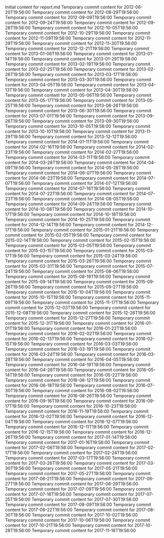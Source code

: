 Initial content for report.md
Temporary commit content for 2012-06-20T19:56:00
Temporary commit content for 2012-08-29T19:56:00
Temporary commit content for 2012-09-09T19:56:00
Temporary commit content for 2012-09-24T19:56:00
Temporary commit content for 2012-09-28T19:56:00
Temporary commit content for 2012-10-05T19:56:00
Temporary commit content for 2012-10-29T19:56:00
Temporary commit content for 2012-11-09T19:56:00
Temporary commit content for 2012-11-29T19:56:00
Temporary commit content for 2012-11-30T19:56:00
Temporary commit content for 2012-12-21T19:56:00
Temporary commit content for 2013-01-06T19:56:00
Temporary commit content for 2013-01-14T19:56:00
Temporary commit content for 2013-01-29T19:56:00
Temporary commit content for 2013-02-19T19:56:00
Temporary commit content for 2013-02-25T19:56:00
Temporary commit content for 2013-02-26T19:56:00
Temporary commit content for 2013-03-17T19:56:00
Temporary commit content for 2013-03-30T19:56:00
Temporary commit content for 2013-04-05T19:56:00
Temporary commit content for 2013-04-13T19:56:00
Temporary commit content for 2013-04-30T19:56:00
Temporary commit content for 2013-05-06T19:56:00
Temporary commit content for 2013-05-17T19:56:00
Temporary commit content for 2013-05-25T19:56:00
Temporary commit content for 2013-06-26T19:56:00
Temporary commit content for 2013-06-30T19:56:00
Temporary commit content for 2013-07-01T19:56:00
Temporary commit content for 2013-09-26T19:56:00
Temporary commit content for 2013-09-30T19:56:00
Temporary commit content for 2013-10-05T19:56:00
Temporary commit content for 2013-10-10T19:56:00
Temporary commit content for 2013-11-29T19:56:00
Temporary commit content for 2013-12-12T19:56:00
Temporary commit content for 2014-01-11T19:56:00
Temporary commit content for 2014-02-16T19:56:00
Temporary commit content for 2014-02-23T19:56:00
Temporary commit content for 2014-02-27T19:56:00
Temporary commit content for 2014-03-11T19:56:00
Temporary commit content for 2014-03-28T19:56:00
Temporary commit content for 2014-04-09T19:56:00
Temporary commit content for 2014-05-28T19:56:00
Temporary commit content for 2014-06-07T19:56:00
Temporary commit content for 2014-06-23T19:56:00
Temporary commit content for 2014-07-07T19:56:00
Temporary commit content for 2014-07-12T19:56:00
Temporary commit content for 2014-07-16T19:56:00
Temporary commit content for 2014-07-22T19:56:00
Temporary commit content for 2014-07-23T19:56:00
Temporary commit content for 2014-08-05T19:56:00
Temporary commit content for 2014-09-24T19:56:00
Temporary commit content for 2014-10-08T19:56:00
Temporary commit content for 2014-10-17T19:56:00
Temporary commit content for 2014-10-18T19:56:00
Temporary commit content for 2014-10-25T19:56:00
Temporary commit content for 2014-12-14T19:56:00
Temporary commit content for 2014-12-17T19:56:00
Temporary commit content for 2015-01-21T19:56:00
Temporary commit content for 2015-02-05T19:56:00
Temporary commit content for 2015-02-14T19:56:00
Temporary commit content for 2015-02-15T19:56:00
Temporary commit content for 2015-03-05T19:56:00
Temporary commit content for 2015-03-15T19:56:00
Temporary commit content for 2015-03-17T19:56:00
Temporary commit content for 2015-03-24T19:56:00
Temporary commit content for 2015-03-26T19:56:00
Temporary commit content for 2015-03-31T19:56:00
Temporary commit content for 2015-07-24T19:56:00
Temporary commit content for 2015-08-06T19:56:00
Temporary commit content for 2015-08-19T19:56:00
Temporary commit content for 2015-09-14T19:56:00
Temporary commit content for 2015-09-26T19:56:00
Temporary commit content for 2015-09-27T19:56:00
Temporary commit content for 2015-10-04T19:56:00
Temporary commit content for 2015-10-15T19:56:00
Temporary commit content for 2015-11-09T19:56:00
Temporary commit content for 2015-11-17T19:56:00
Temporary commit content for 2015-12-03T19:56:00
Temporary commit content for 2015-12-08T19:56:00
Temporary commit content for 2015-12-26T19:56:00
Temporary commit content for 2015-12-27T19:56:00
Temporary commit content for 2015-12-31T19:56:00
Temporary commit content for 2016-01-01T19:56:00
Temporary commit content for 2016-01-22T19:56:00
Temporary commit content for 2016-02-02T19:56:00
Temporary commit content for 2016-02-13T19:56:00
Temporary commit content for 2016-02-15T19:56:00
Temporary commit content for 2016-03-03T19:56:00
Temporary commit content for 2016-03-19T19:56:00
Temporary commit content for 2016-03-24T19:56:00
Temporary commit content for 2016-03-28T19:56:00
Temporary commit content for 2016-04-05T19:56:00
Temporary commit content for 2016-04-19T19:56:00
Temporary commit content for 2016-04-28T19:56:00
Temporary commit content for 2016-05-14T19:56:00
Temporary commit content for 2016-05-22T19:56:00
Temporary commit content for 2016-06-12T19:56:00
Temporary commit content for 2016-06-18T19:56:00
Temporary commit content for 2016-07-30T19:56:00
Temporary commit content for 2016-08-02T19:56:00
Temporary commit content for 2016-08-26T19:56:00
Temporary commit content for 2016-09-16T19:56:00
Temporary commit content for 2016-09-17T19:56:00
Temporary commit content for 2016-10-23T19:56:00
Temporary commit content for 2016-11-19T19:56:00
Temporary commit content for 2016-12-02T19:56:00
Temporary commit content for 2016-12-04T19:56:00
Temporary commit content for 2016-12-07T19:56:00
Temporary commit content for 2016-12-11T19:56:00
Temporary commit content for 2016-12-15T19:56:00
Temporary commit content for 2016-12-26T19:56:00
Temporary commit content for 2017-01-14T19:56:00
Temporary commit content for 2017-01-16T19:56:00
Temporary commit content for 2017-02-06T19:56:00
Temporary commit content for 2017-02-17T19:56:00
Temporary commit content for 2017-02-24T19:56:00
Temporary commit content for 2017-03-17T19:56:00
Temporary commit content for 2017-03-26T19:56:00
Temporary commit content for 2017-03-30T19:56:00
Temporary commit content for 2017-05-21T19:56:00
Temporary commit content for 2017-05-27T19:56:00
Temporary commit content for 2017-06-21T19:56:00
Temporary commit content for 2017-06-27T19:56:00
Temporary commit content for 2017-06-29T19:56:00
Temporary commit content for 2017-07-09T19:56:00
Temporary commit content for 2017-07-16T19:56:00
Temporary commit content for 2017-07-25T19:56:00
Temporary commit content for 2017-07-30T19:56:00
Temporary commit content for 2017-08-09T19:56:00
Temporary commit content for 2017-08-22T19:56:00
Temporary commit content for 2017-08-30T19:56:00
Temporary commit content for 2017-10-02T19:56:00
Temporary commit content for 2017-10-06T19:56:00
Temporary commit content for 2017-10-21T19:56:00
Temporary commit content for 2017-10-28T19:56:00
Temporary commit content for 2017-11-18T19:56:00
